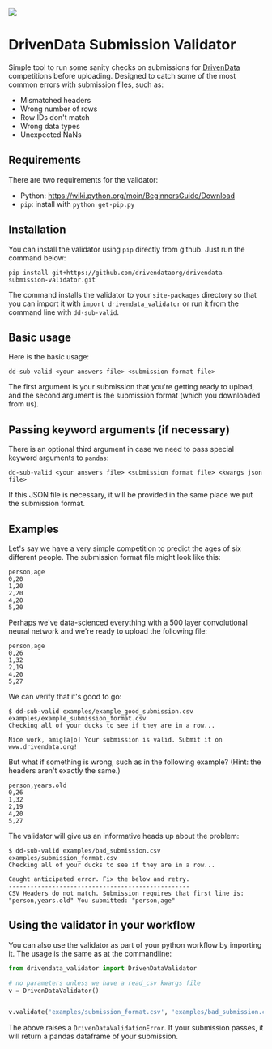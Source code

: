 ![](https://drivendata.s3.amazonaws.com/images/drivendata.png)

DrivenData Submission Validator
===============================

Simple tool to run some sanity checks on submissions for [DrivenData](http://www.drivendata.org/) competitions before uploading. Designed to catch some of the most common errors with submission files, such as:

  * Mismatched headers
  * Wrong number of rows
  * Row IDs don't match
  * Wrong data types
  * Unexpected NaNs

Requirements
------------

There are two requirements for the validator:

 * Python: https://wiki.python.org/moin/BeginnersGuide/Download
 * `pip`: install with `python get-pip.py`


Installation
------------

You can install the validator using `pip` directly from github. Just run the command below:

```
pip install git+https://github.com/drivendataorg/drivendata-submission-validator.git
```

The command installs the validator to your `site-packages` directory so that you can import it with `import drivendata_validator` or run it from the command line with `dd-sub-valid`.

Basic usage
-----------

Here is the basic usage:

    dd-sub-valid <your answers file> <submission format file>

The first argument is your submission that you're getting ready to upload, and the second argument is the submission format (which you downloaded from us).


Passing keyword arguments (if necessary)
----------------------------------------

There is an optional third argument in case we need to pass special keyword arguments to `pandas`:

    dd-sub-valid <your answers file> <submission format file> <kwargs json file>

If this JSON file is necessary, it will be provided in the same place we put the submission format.


Examples
--------

Let's say we have a very simple competition to predict the ages of six different people. The submission format file might look like this:

    person,age
    0,20
    1,20
    2,20
    4,20
    5,20

Perhaps we've data-scienced everything with a 500 layer convolutional neural network and we're ready to upload the following file:

    person,age
    0,26
    1,32
    2,19
    4,20
    5,27

We can verify that it's good to go:

    $ dd-sub-valid examples/example_good_submission.csv examples/example_submission_format.csv 
    Checking all of your ducks to see if they are in a row...
    
    Nice work, amig[a|o] Your submission is valid. Submit it on www.drivendata.org!

But what if something is wrong, such as in the following example? (Hint: the headers aren't exactly the same.)

    person,years.old
    0,26
    1,32
    2,19
    4,20
    5,27
    
The validator will give us an informative heads up about the problem:

    $ dd-sub-valid examples/bad_submission.csv examples/submission_format.csv 
    Checking all of your ducks to see if they are in a row...
    
    Caught anticipated error. Fix the below and retry.
    --------------------------------------------------
    CSV Headers do not match. Submission requires that first line is: "person,years.old" You submitted: "person,age"


Using the validator in your workflow
-------------

You can also use the validator as part of your python workflow by importing it. The usage is the same as at the commandline:

```python
from drivendata_validator import DrivenDataValidator

# no parameters unless we have a read_csv kwargs file
v = DrivenDataValidator()


v.validate('examples/submission_format.csv', 'examples/bad_submission.csv')
```

The above raises a `DrivenDataValidationError`. If your submission passes, it will return a pandas dataframe of your submission.



